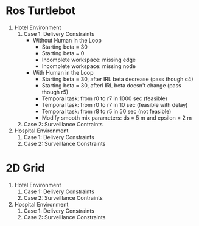 # Ros Turtlebot
1. Hotel Environment
   1. Case 1: Delivery Constraints
      - Without Human in the Loop
        - Starting beta = 30
        - Starting beta = 0
        - Incomplete workspace: missing edge 
        - Incomplete workspace: missing node
      - With Human in the Loop 
        - Starting beta = 30, after IRL beta decrease (pass though c4)
        - Starting beta = 30, afterl IRL beta doesn't change (pass though r5)
        - Temporal task: from r0 to r7 in 1000 sec (feasible)
        - Temporal task: from r0 to r7 in 10 sec (feasible with delay)
        - Temporal task: from r8 to r5 in 50 sec (not feasible)
        - Modify smooth mix parameters: ds = 5 m and epsilon = 2 m 
   3. Case 2: Surveillance Contraints
3. Hospital Environment
   1. Case 1: Delivery Constraints
   2. Case 2: Surveillance Constraints 
# 2D Grid 
1. Hotel Environment
   1. Case 1: Delivery Constraints
   2. Case 2: Surveillance Contraints
3. Hospital Environment
   1. Case 1: Delivery Constraints
   2. Case 2: Surveillance Constraints 
